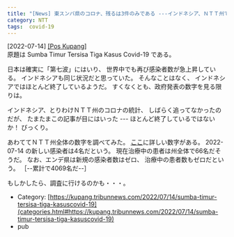 ```yaml
---
title: "[News] 東スンバ県のコロナ、残るは3件のみである ---インドネシア、ＮＴＴ州ではコロナはほとんど終焉したような数字だ！調査に行けるかしらん・・・"
category: NTT
tags:  covid-19
---
```


[2022-07-14] [[Pos Kupang]](https://kupang.tribunnews.com/2022/07/14/sumba-timur-tersisa-tiga-kasuscovid-19)  
 原題は Sumba Timur Tersisa Tiga Kasus Covid-19 である。

 日本は確実に「第七波」にはいり、
世界中でも再び感染者数が急上昇している。
インドネシアも同じ状況だと思っていた。
そんなことはなく、
インドネシアではほとんど終了しているようだ。
すくなくとも、政府発表の数字を見る限りは。

 インドネシア、とりわけＮＴＴ州のコロナの統計、
しばらく追ってなかったのだが、
たまたまこの記事が目にはいった ---
ほとんど終了しているではないか！
びっくり。

 あわててＮＴＴ州全体の数字を調べてみた。
[ここ](https://m.andrafarm.com/_andra.php?_i=daftar-co19-provinsi&noneg=23&urut=2&asc=01100000000)に詳しい数字がある。 2022-07-14 の新しい感染者は4名だという。
現在治療中の患者は州全体で66名だそうだ。
なお、エンデ県は新規の感染者数はゼロ、
治療中の患者数もゼロだという。
［--累計で4069名だ--］

 もしかしたら、調査に行けるのかも・・・。

- Category: [https://kupang.tribunnews.com/2022/07/14/sumba-timur-tersisa-tiga-kasuscovid-19](categories.html#https://kupang.tribunnews.com/2022/07/14/sumba-timur-tersisa-tiga-kasuscovid-19)
- pub

